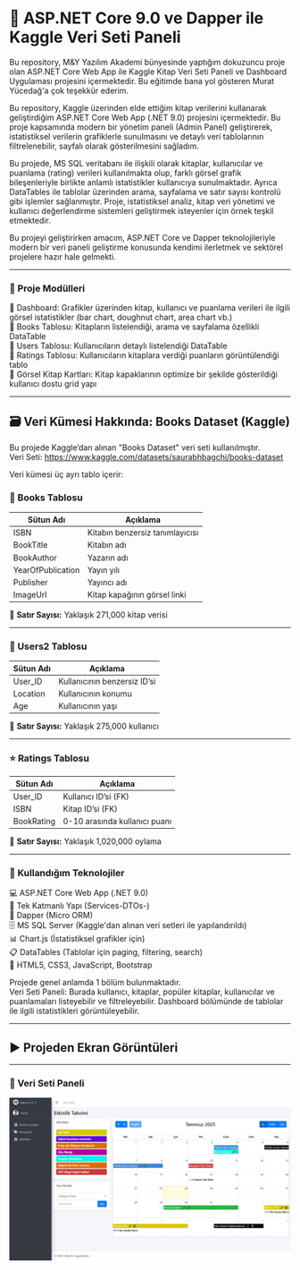 # 🚀 ASP.NET Core 9.0 ve Dapper ile Kaggle Veri Seti Paneli
Bu repository, M&Y Yazılım Akademi bünyesinde yaptığım dokuzuncu proje olan ASP.NET Core Web App ile Kaggle Kitap Veri Seti Paneli ve Dashboard Uygulaması projesini içermektedir. Bu eğitimde bana yol gösteren Murat Yücedağ'a çok teşekkür ederim.

Bu repository, Kaggle üzerinden elde ettiğim kitap verilerini kullanarak geliştirdiğim ASP.NET Core Web App (.NET 9.0) projesini içermektedir. Bu proje kapsamında modern bir yönetim paneli (Admin Panel) geliştirerek, istatistiksel verilerin grafiklerle sunulmasını ve detaylı veri tablolarının filtrelenebilir, sayfalı olarak gösterilmesini sağladım.

Bu projede, MS SQL veritabanı ile ilişkili olarak kitaplar, kullanıcılar ve puanlama (rating) verileri kullanılmakta olup, farklı görsel grafik bileşenleriyle birlikte anlamlı istatistikler kullanıcıya sunulmaktadır. Ayrıca DataTables ile tablolar üzerinden arama, sayfalama ve satır sayısı kontrolü gibi işlemler sağlanmıştır. Proje, istatistiksel analiz, kitap veri yönetimi ve kullanıcı değerlendirme sistemleri geliştirmek isteyenler için örnek teşkil etmektedir.

Bu projeyi geliştirirken amacım, ASP.NET Core ve Dapper teknolojileriyle modern bir veri paneli geliştirme konusunda kendimi ilerletmek ve sektörel projelere hazır hale gelmekti.

---

### 📁 Proje Modülleri
🔹 Dashboard: Grafikler üzerinden kitap, kullanıcı ve puanlama verileri ile ilgili görsel istatistikler (bar chart, doughnut chart, area chart vb.)<br>
🔹 Books Tablosu: Kitapların listelendiği, arama ve sayfalama özellikli DataTable<br>
🔹 Users Tablosu: Kullanıcıların detaylı listelendiği DataTable<br>
🔹 Ratings Tablosu: Kullanıcıların kitaplara verdiği puanların görüntülendiği tablo<br>
🔹 Görsel Kitap Kartları: Kitap kapaklarının optimize bir şekilde gösterildiği kullanıcı dostu grid yapı<br>

---

## 🗃️ Veri Kümesi Hakkında: Books Dataset (Kaggle)
Bu projede Kaggle’dan alınan "Books Dataset" veri seti kullanılmıştır.<br>
Veri Seti: https://www.kaggle.com/datasets/saurabhbagchi/books-dataset

Veri kümesi üç ayrı tablo içerir:<br>
### 📗 Books Tablosu

| Sütun Adı           | Açıklama                         |
|---------------------|----------------------------------|
| ISBN                | Kitabın benzersiz tanımlayıcısı |
| BookTitle           | Kitabın adı                      |
| BookAuthor          | Yazarın adı                      |
| YearOfPublication   | Yayın yılı                       |
| Publisher           | Yayıncı adı                      |
| ImageUrl            | Kitap kapağının görsel linki    |

🧾 **Satır Sayısı:** Yaklaşık 271,000 kitap verisi

---

### 👤 Users2 Tablosu

| Sütun Adı | Açıklama                |
|-----------|-------------------------|
| User_ID   | Kullanıcının benzersiz ID’si |
| Location  | Kullanıcının konumu     |
| Age       | Kullanıcının yaşı       |

🧾 **Satır Sayısı:** Yaklaşık 275,000 kullanıcı

---

### ⭐ Ratings Tablosu

| Sütun Adı  | Açıklama                         |
|------------|----------------------------------|
| User_ID    | Kullanıcı ID’si (FK)            |
| ISBN       | Kitap ID’si (FK)                |
| BookRating | 0-10 arasında kullanıcı puanı    |

🧾 **Satır Sayısı:** Yaklaşık 1,020,000 oylama

---

### 🚀 Kullandığım Teknolojiler
💻 ASP.NET Core Web App (.NET 9.0)<br>
📐 Tek Katmanlı Yapı (Services-DTOs-)<br>
💾 Dapper (Micro ORM) <br>
🗄️ MS SQL Server (Kaggle'dan alınan veri setleri ile yapılandırıldı)<br>
📊 Chart.js (İstatistiksel grafikler için)<br>
📋 DataTables (Tablolar için paging, filtering, search)<br>
🎨 HTML5, CSS3, JavaScript, Bootstrap<br>


Projede genel anlamda 1 bölüm bulunmaktadır.<br>
Veri Seti Paneli: Burada kullanıcı, kitaplar, popüler kitaplar, kullanıcılar ve puanlamaları listeyebilir ve filtreleyebilir. Dashboard bölümünde de tablolar ile ilgili istatistikleri görüntüleyebilir.<br>

---

## :arrow_forward: Projeden Ekran Görüntüleri

---

### :triangular_flag_on_post: Veri Seti Paneli
<div align="center">
  <img src="https://github.com/melihcolak0/ScheduleMVC/blob/1a0d5a0d1b9637fda6f7322cecfcb8ffe23e594d/ss/localhost_44327_Schedule_Index%20(4).png" alt="image alt">
</div>
